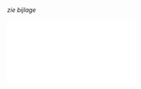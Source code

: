 *zie bijlage*

![groenwaasmunster_ivm_startnota fase2.odt](.attachments.19891169/groenwaasmunster_ivm_startnota%20fase2.odt)

